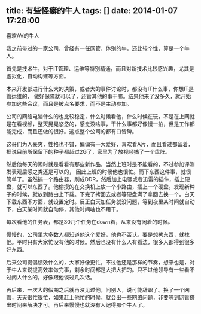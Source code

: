 title: 有些怪癖的牛人
tags: []
date: 2014-01-07 17:28:00
---

喜欢AV的牛人

我之前带过的一家公司，曾经有一任网管，体别的牛，还比较个性，算是一个牛人。

首先是技术牛，对于IT管理、运维等特别精通，而且对新技术比较感兴趣，尤其是虚拟化，自动构建等方面。

本来开发部进行什么大的决策，或者大的事件讨论时，都没有IT什么事，你想IT是管运维的， 做好保障就可以了，还管其他的事干嘛。结果他来了没多久，就开始参加这些会议，而且是被点名要求，而不是主动参加。

公司的网络电脑什么的也比较稳定，什么时候看他，什么时候在玩，不是在上网就是在看视频，整天晃晃悠悠的，感觉没啥事，干什么事都好像慢一拍，但是工作都能完成，而且还做的很好。这点整个公司的都有口皆碑。

这哥们为人豪爽，性格也不错，偏偏有一大爱好，喜欢看A片，而且看过都留着，据说目前所保留下的种子都超过2G了，家里为了放视频搞了一个盘阵。

然后他每天的闲时就是看看有那些新作品，当然上班时是不能看的，不过参加评测发表观后感之类还是可以的， 因此上班的时候他也很忙。而下东西这件事，就很简单了。虽然搞一个路由器，刷成DDR，然后加上电骡或者迅雷的插件，插上硬盘，就可以东西了。他偷摸的在交换机上放一个小路由，插上一个硬盘。发现新种子的时候，就放到路由上下载。下完了拷回去或者等硬盘满了拿回去换一个。白天下载东西不方面，就设置定时。反正白天加任务就没问题，等到夜里某时间就自动下，白天某时间就自动停，其他时间啥也不用干。

每次看他的任务表，都是30几个任务在down着，从来没有闲着的时候。

慢慢的，公司里大多数人都知道他这个爱好，他也不否认。要是想拷东西，就找他。平时只有大家忙没有他的时候。然后也没有什么人有看法，很多人都得到很多好东西。

后来公司提倡绩效什么的，大家好像更忙，不过他还是那样的节奏，想来也是，对于牛人来说提高效率做完事，剩余时间都是大把大把的。只不过他领导有一些看不过闲人什么的，好像跟他谈过几次话。

再后来，一次大的假期之后就再没见过他，问别人，说可能辞职了。换了一个网管，天天很忙很忙，如果赶上他忙的时候，就会出一些网络问题，非要等到网管挤出时间来解决才可。再后来慢慢也就没有人记得那个牛人了。